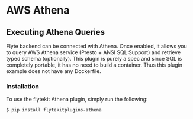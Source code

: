 # AWS Athena

## Executing Athena Queries

Flyte backend can be connected with Athena. Once enabled, it allows you to query AWS Athena service (Presto + ANSI SQL Support) and retrieve typed schema (optionally).
This plugin is purely a spec and since SQL is completely portable, it has no need to build a container. Thus this plugin example does not have any Dockerfile.

### Installation

To use the flytekit Athena plugin, simply run the following:

```
$ pip install flytekitplugins-athena
```

